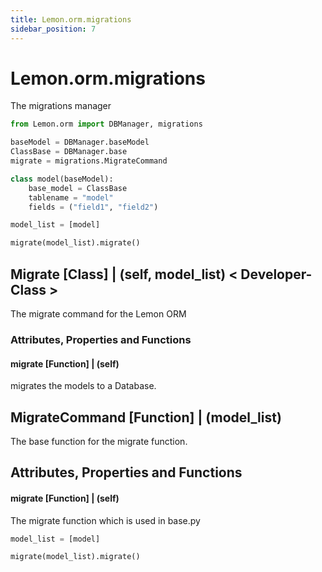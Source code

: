 ```yaml
---
title: Lemon.orm.migrations
sidebar_position: 7
---
```


# Lemon.orm.migrations

The migrations manager

```python
from Lemon.orm import DBManager, migrations

baseModel = DBManager.baseModel
ClassBase = DBManager.base
migrate = migrations.MigrateCommand

class model(baseModel):
    base_model = ClassBase
    tablename = "model"
    fields = ("field1", "field2")

model_list = [model]

migrate(model_list).migrate()
```

## Migrate [Class] | (self, model_list) < Developer-Class >

The migrate command for the Lemon ORM

### Attributes, Properties and Functions

#### migrate [Function] | (self)

migrates the models to a Database.

## MigrateCommand [Function] | (model_list)

The base function for the migrate function.

## Attributes, Properties and Functions

#### migrate [Function] | (self)

The migrate function which is used in base.py

```python
model_list = [model]

migrate(model_list).migrate()
```
